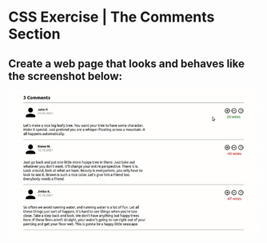 # CSS Exercise | The Comments Section
## Create a web page that looks and behaves like the screenshot below:
![CSS Exercise - Preview](./design/preview.gif)
